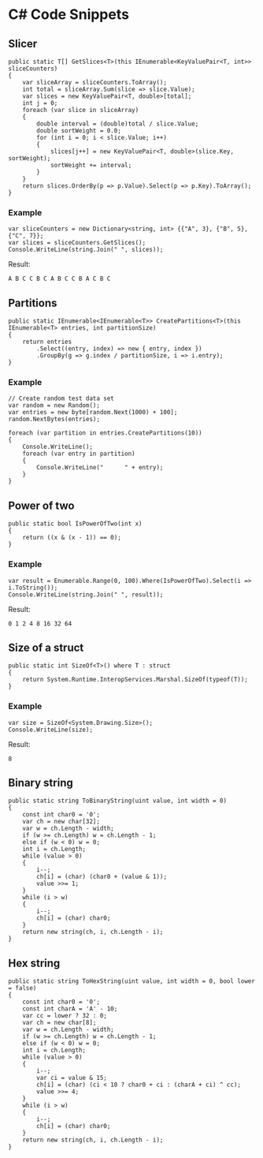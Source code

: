 # C# Code Snippets

## Slicer

    public static T[] GetSlices<T>(this IEnumerable<KeyValuePair<T, int>> sliceCounters)
    {
        var sliceArray = sliceCounters.ToArray();
        int total = sliceArray.Sum(slice => slice.Value);
        var slices = new KeyValuePair<T, double>[total];
        int j = 0;
        foreach (var slice in sliceArray)
        {
            double interval = (double)total / slice.Value;
            double sortWeight = 0.0;
            for (int i = 0; i < slice.Value; i++)
            {
                slices[j++] = new KeyValuePair<T, double>(slice.Key, sortWeight);
                sortWeight += interval;
            }
        }
        return slices.OrderBy(p => p.Value).Select(p => p.Key).ToArray();
    }

### Example

    var sliceCounters = new Dictionary<string, int> {{"A", 3}, {"B", 5}, {"C", 7}};
    var slices = sliceCounters.GetSlices();
    Console.WriteLine(string.Join(" ", slices));

Result:

	A B C C B C A B C C B A C B C

## Partitions

    public static IEnumerable<IEnumerable<T>> CreatePartitions<T>(this IEnumerable<T> entries, int partitionSize)
    {
        return entries
            .Select((entry, index) => new { entry, index })
            .GroupBy(g => g.index / partitionSize, i => i.entry);
    }

### Example

	// Create random test data set
    var random = new Random();
    var entries = new byte[random.Next(1000) + 100];
    random.NextBytes(entries);

    foreach (var partition in entries.CreatePartitions(10))
    {
        Console.WriteLine();
        foreach (var entry in partition)
        {
            Console.WriteLine("      " + entry);
        }
    }

## Power of two

    public static bool IsPowerOfTwo(int x)
    {
        return ((x & (x - 1)) == 0);
    }

### Example

    var result = Enumerable.Range(0, 100).Where(IsPowerOfTwo).Select(i => i.ToString());
    Console.WriteLine(string.Join(" ", result));

Result:

	0 1 2 4 8 16 32 64

## Size of a struct

    public static int SizeOf<T>() where T : struct
    {
        return System.Runtime.InteropServices.Marshal.SizeOf(typeof(T));
    }

### Example

    var size = SizeOf<System.Drawing.Size>();
    Console.WriteLine(size);

Result:

	8

## Binary string

    public static string ToBinaryString(uint value, int width = 0)
    {
        const int char0 = '0';
        var ch = new char[32];
        var w = ch.Length - width;
        if (w >= ch.Length) w = ch.Length - 1;
        else if (w < 0) w = 0;
        int i = ch.Length;
        while (value > 0)
        {
            i--;
            ch[i] = (char) (char0 + (value & 1));
            value >>= 1;
        }
        while (i > w)
        {
            i--;
            ch[i] = (char) char0;
        }
        return new string(ch, i, ch.Length - i);
    }

## Hex string

    public static string ToHexString(uint value, int width = 0, bool lower = false)
    {
        const int char0 = '0';
        const int charA = 'A' - 10;
        var cc = lower ? 32 : 0;
        var ch = new char[8];
        var w = ch.Length - width;
        if (w >= ch.Length) w = ch.Length - 1;
        else if (w < 0) w = 0;
        int i = ch.Length;
        while (value > 0)
        {
            i--;
            var ci = value & 15;
            ch[i] = (char) (ci < 10 ? char0 + ci : (charA + ci) ^ cc);
            value >>= 4;
        }
        while (i > w)
        {
            i--;
            ch[i] = (char) char0;
        }
        return new string(ch, i, ch.Length - i);
    }
